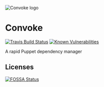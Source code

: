 ![Convoke logo](.github/convoke.svg)

# Convoke

[![Travis Build Status](https://travis-ci.com/wavesoftware/convoke.svg?branch=master)](https://travis-ci.com/wavesoftware/convoke)
[![Known Vulnerabilities](https://snyk.io//test/github/wavesoftware/convoke/badge.svg?targetFile=Gemfile.lock)](https://snyk.io//test/github/wavesoftware/convoke?targetFile=Gemfile.lock)

A rapid Puppet dependency manager

## Licenses
[![FOSSA Status](https://app.fossa.io/api/projects/git%2Bgithub.com%2Fwavesoftware%2Fconvoke.svg?type=large)](https://app.fossa.io/projects/git%2Bgithub.com%2Fwavesoftware%2Fconvoke?ref=badge_large)
